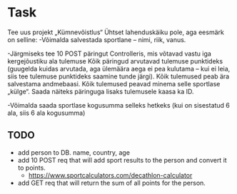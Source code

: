 # Task
Tee uus projekt „Kümnevõistlus“
Ühtset lahenduskäiku pole, aga eesmärk on selline:
-Võimalda salvestada sportlane – nimi, riik, vanus.

-Järgmiseks tee 10 POST päringut Controlleris, mis võtavad vastu iga kergejõustiku ala tulemuse
Kõik päringud arvutavad tulemuse punktideks (guugelda kuidas arvutada, aga ülemäära aega ei pea kulutama – kui ei leia, siis tee tulemuse punktideks saamine tunde järgi).
Kõik tulemused peab ära salvestama andmebaasi.
Kõik tulemused peavad minema selle sportlase „külge“. Saada näiteks päringuga lisaks tulemusele kaasa ka ID.

-Võimalda saada sportlase kogusumma selleks hetkeks (kui on sisestatud 6 ala, siis 6 ala kogusumma)

## TODO
- add person to DB. name, country, age
- add 10 POST req that will add sport results to the person and convert it to points.
  - https://www.sportcalculators.com/decathlon-calculator 
- add GET req that will return the sum of all points for the person.
